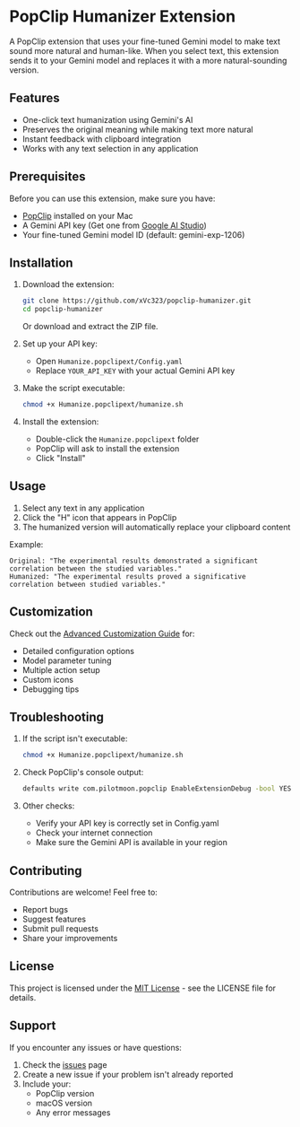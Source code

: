 # PopClip Humanizer Extension

A PopClip extension that uses your fine-tuned Gemini model to make text sound more natural and human-like. When you select text, this extension sends it to your Gemini model and replaces it with a more natural-sounding version.

## Features

- One-click text humanization using Gemini's AI
- Preserves the original meaning while making text more natural
- Instant feedback with clipboard integration
- Works with any text selection in any application

## Prerequisites

Before you can use this extension, make sure you have:

- [PopClip](https://pilotmoon.com/popclip/) installed on your Mac
- A Gemini API key (Get one from [Google AI Studio](https://makersuite.google.com/app/apikey))
- Your fine-tuned Gemini model ID (default: gemini-exp-1206)

## Installation

1. Download the extension:
   ```bash
   git clone https://github.com/xVc323/popclip-humanizer.git
   cd popclip-humanizer
   ```
   Or download and extract the ZIP file.

2. Set up your API key:
   - Open `Humanize.popclipext/Config.yaml`
   - Replace `YOUR_API_KEY` with your actual Gemini API key

3. Make the script executable:
   ```bash
   chmod +x Humanize.popclipext/humanize.sh
   ```

4. Install the extension:
   - Double-click the `Humanize.popclipext` folder
   - PopClip will ask to install the extension
   - Click "Install"

## Usage

1. Select any text in any application
2. Click the "H" icon that appears in PopClip
3. The humanized version will automatically replace your clipboard content

Example:
```
Original: "The experimental results demonstrated a significant correlation between the studied variables."
Humanized: "The experimental results proved a significative correlation between studied variables."
```

## Customization

Check out the [Advanced Customization Guide](ADVANCED.md) for:
- Detailed configuration options
- Model parameter tuning
- Multiple action setup
- Custom icons
- Debugging tips

## Troubleshooting

1. If the script isn't executable:
   ```bash
   chmod +x Humanize.popclipext/humanize.sh
   ```

2. Check PopClip's console output:
   ```bash
   defaults write com.pilotmoon.popclip EnableExtensionDebug -bool YES
   ```

3. Other checks:
   - Verify your API key is correctly set in Config.yaml
   - Check your internet connection
   - Make sure the Gemini API is available in your region

## Contributing

Contributions are welcome! Feel free to:

- Report bugs
- Suggest features
- Submit pull requests
- Share your improvements

## License

This project is licensed under the [MIT License](LICENSE) - see the LICENSE file for details.

## Support

If you encounter any issues or have questions:

1. Check the [issues](https://github.com/xVc323/popclip-humanizer/issues) page
2. Create a new issue if your problem isn't already reported
3. Include your:
   - PopClip version
   - macOS version
   - Any error messages